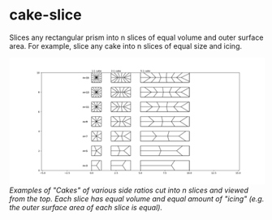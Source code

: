# cake-slice
Slices any rectangular prism into n slices of equal volume and outer surface area. For example, slice any cake into n slices of equal size and icing.


![example](./example.png)
*Examples of "Cakes" of various side ratios cut into n slices and viewed from the top. Each slice has equal volume and equal amount of "icing" (e.g. the outer surface area of each slice is equal).*